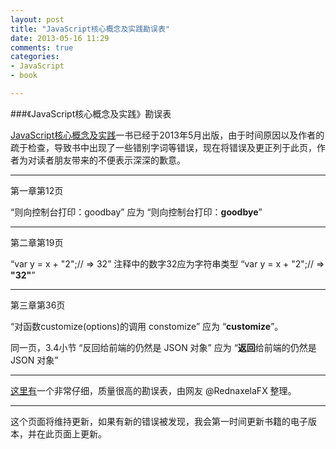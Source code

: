 ```yaml
---
layout: post
title: "JavaScript核心概念及实践勘误表"
date: 2013-05-16 11:29
comments: true
categories: 
- JavaScript
- book

---
```


###《JavaScript核心概念及实践》勘误表

[JavaScript核心概念及实践](http://icodeit.org/jsccp/)一书已经于2013年5月出版，由于时间原因以及作者的疏于检查，导致书中出现了一些错别字词等错误，现在将错误及更正列于此页，作者为对读者朋友带来的不便表示深深的歉意。

- - -
第一章第12页

“则向控制台打印：goodbay” 应为 “则向控制台打印：**goodbye**”

- - -
第二章第19页

“var y = x + "2";// => 32” 注释中的数字32应为字符串类型 “var y = x + "2";// => **"32"**”

- - -
第三章第36页

“对函数customize(options)的调用 constomize” 应为 “**customize**”。

同一页，3.4小节
“反回给前端的仍然是 JSON 对象” 应为 “**返回**给前端的仍然是 JSON 对象”

- - -

[这里有](http://book.douban.com/review/5960403/)一个非常仔细，质量很高的勘误表，由网友 @RednaxelaFX 整理。

- - -
这个页面将维持更新，如果有新的错误被发现，我会第一时间更新书籍的电子版本，并在此页面上更新。
